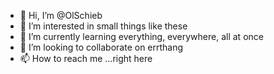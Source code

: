 - 👋 Hi, I’m @OlSchieb
- 👀 I’m interested in small things like these
- 🌱 I’m currently learning everything, everywhere, all at once
- 💞️ I’m looking to collaborate on errthang
- 📫 How to reach me ...right here

<!---
OlSchieb/OlSchieb is a ✨ special ✨ repository because its `README.md` (this file) appears on your GitHub profile.
You can click the Preview link to take a look at your changes.
--->
